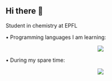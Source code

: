 ## Hi there 👋
Student in chemistry at EPFL

• Programming languages I am learning:
<p align="center">
  <a href="https://skillicons.dev">
    <img src="https://skillicons.dev/icons?i=bash,py&theme=dark"/>
  </a>
</p

• During my spare time:
<p align="center">
  <a href="https://skillicons.dev">
    <img src="https://skillicons.dev/icons?i=blender&theme=light"/>
  </a>
</p>







